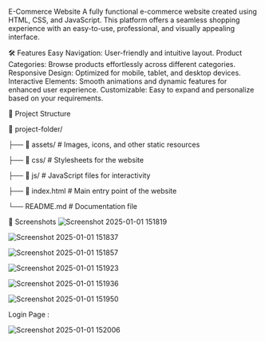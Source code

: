 E-Commerce Website
A fully functional e-commerce website created using HTML, CSS, and JavaScript. This platform offers a seamless shopping experience with an easy-to-use, professional, and visually appealing interface.

🛠 Features
Easy Navigation: User-friendly and intuitive layout.
Product Categories: Browse products effortlessly across different categories.
Responsive Design: Optimized for mobile, tablet, and desktop devices.
Interactive Elements: Smooth animations and dynamic features for enhanced user experience.
Customizable: Easy to expand and personalize based on your requirements.

📂 Project Structure

📁 project-folder/

├── 📁 assets/           # Images, icons, and other static resources

├── 📁 css/              # Stylesheets for the website

├── 📁 js/               # JavaScript files for interactivity

├── 📄 index.html        # Main entry point of the website

└── README.md            # Documentation file


📸 Screenshots
![Screenshot 2025-01-01 151819](https://github.com/user-attachments/assets/f1526fa1-2109-4f71-b3c6-9c5611870d33)

![Screenshot 2025-01-01 151837](https://github.com/user-attachments/assets/bc22326d-1b34-4eaa-9ba9-e0b644765e43)

![Screenshot 2025-01-01 151857](https://github.com/user-attachments/assets/7d90f78b-f619-4108-9f44-5d6fb903726a)


![Screenshot 2025-01-01 151923](https://github.com/user-attachments/assets/9b08bc43-ce8d-43b1-8964-7f586fd32ec2)


![Screenshot 2025-01-01 151936](https://github.com/user-attachments/assets/da6b8f1f-2027-4b69-b4d1-a957570ba831)


![Screenshot 2025-01-01 151950](https://github.com/user-attachments/assets/d90c462d-f77a-4c33-8a33-b5ed5a9cf8de)

Login Page :


![Screenshot 2025-01-01 152006](https://github.com/user-attachments/assets/be0bb524-c979-42e8-b2b5-17f153478262)
